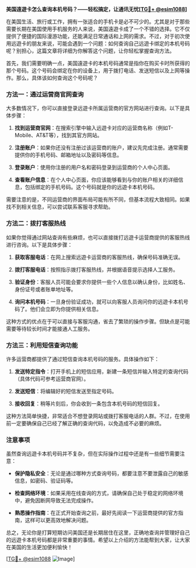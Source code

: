 **美国遠遊卡怎么查询本机号码？——轻松搞定，让通讯无忧[[TG💪+ @esim1088](https://t.me/s/esim1088)]**

在美国生活、旅行或工作，拥有一张适合的手机卡是必不可少的。尤其是对于那些需要长期在美国使用手机服务的人来说，美国遠遊卡成了一个不错的选择。它不仅提供了便捷的国际漫游功能，还能满足日常通话和上网的需求。不过，对于初次使用远遊卡的朋友来说，可能会遇到一个问题：如何查询自己远遊卡绑定的本机号码呢？别担心，这篇文章将详细为你解答这个问题，让你轻松掌握查询方法。

首先，我们需要明确一点，美国遠遊卡的本机号码通常是指你在购买卡时所获得的那个号码。这个号码会绑定在你的设备上，用于拨打电话、发送短信以及上网等操作。那么，具体该如何查询这个号码呢？

### 方法一：通过运营商官网查询

大多数情况下，你可以直接登录远遊卡所属运营商的官方网站进行查询。以下是具体步骤：

1. **找到运营商官网**：在搜索引擎中输入远遊卡对应的运营商名称（例如T-Mobile、AT&T等），找到其官方网站。
   
2. **注册账户**：如果你还没有注册过该运营商的账户，建议先完成注册。通常需要提供你的手机号码、邮箱地址以及密码等信息。

3. **登录账户**：使用你注册的用户名和密码登录到运营商的个人中心页面。

4. **查看账户信息**：在个人中心页面，你应该能够看到与你的账户相关的详细信息，包括绑定的手机号码。这个号码就是你的远遊卡本机号码。

需要注意的是，不同运营商的界面布局可能有所不同，但基本流程大致相同。如果找不到相关信息，可以尝试联系客服寻求帮助。

### 方法二：拨打客服热线

如果你觉得通过网站查询有些麻烦，也可以直接拨打远遊卡运营商提供的客服热线进行咨询。以下是具体步骤：

1. **获取客服电话**：在网上搜索远遊卡运营商的客服热线，确保号码准确无误。

2. **拨打客服电话**：按照指示拨打客服热线，并根据语音提示选择人工服务。

3. **验证身份**：客服人员可能会要求你提供一些个人信息以确认身份，比如姓名、身份证号或者账单地址等。

4. **询问本机号码**：一旦身份验证成功，就可以向客服人员询问你的远遊卡本机号码了。他们会立即为你提供相关信息。

这种方式的优点在于可以直接与客服沟通，省去了繁琐的操作步骤。但缺点是可能需要等待较长时间才能接通人工服务。

### 方法三：利用短信查询功能

许多运营商都提供了通过短信查询本机号码的服务。具体操作如下：

1. **发送特定指令**：打开手机上的短信应用，新建一条短信并输入特定的查询代码（具体代码可参考运营商官网）。

2. **发送短信**：将编辑好的短信发送至指定号码。

3. **接收回复**：稍等片刻后，你会收到一条包含本机号码的短信回复。

这种方法简单快捷，非常适合不想登录网站或拨打客服电话的人群。不过，在使用前一定要确保自己已经了解正确的查询代码，以免造成不必要的麻烦。

### 注意事项

虽然查询远遊卡本机号码并不复杂，但在实际操作过程中还是有一些细节需要注意：

- **保护隐私安全**：无论是通过哪种方式查询号码，都要注意不要泄露自己的敏感信息，如密码、验证码等。
  
- **检查网络环境**：如果采用在线查询的方式，请确保自己处于稳定的网络环境中，避免因断网导致无法完成操作。

- **熟悉操作指南**：在正式开始查询之前，最好先阅读一下运营商提供的官方指南，这样可以更高效地解决问题。

总之，无论你是打算短期访问美国还是长期居住在这里，正确地查询并管理好自己的远遊卡本机号码都是非常重要的事情。希望以上介绍的方法能帮到大家，让大家在美国的生活更加便利愉快！

[[TG💪+ @esim1088](https://t.me/s/esim1088) ![Image](https://i.postimg.cc/4NQfJmqS/Snipaste-2025-05-13-00-14-12.png)]